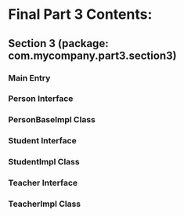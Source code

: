 # Final Part 3 Contents:
## Section 3 (package: com.mycompany.part3.section3)
### Main Entry
### Person Interface
### PersonBaseImpl Class
### Student Interface
### StudentImpl Class
### Teacher Interface
### TeacherImpl Class
